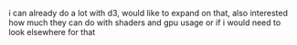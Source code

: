 i can already do a lot with d3, would like to expand on that, also interested how much they can do with shaders and gpu usage or if i would need to look elsewhere for that